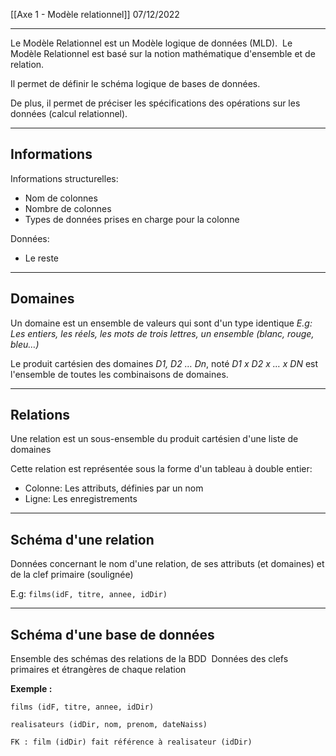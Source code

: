 [[Axe 1 - Modèle relationnel]]
07/12/2022
****

Le Modèle Relationnel est un Modèle logique de données (MLD). 
Le Modèle Relationnel est basé sur la notion mathématique d'ensemble et de relation. 

Il permet de définir le schéma logique de bases de données. 

De plus, il permet de préciser les spécifications des opérations sur les données (calcul relationnel).


****
## Informations

Informations structurelles: 
- Nom de colonnes 
- Nombre de colonnes 
- Types de données prises en charge pour la colonne 
    
Données: 
- Le reste


****
## Domaines

Un domaine est un ensemble de valeurs qui sont d'un type identique
	*E.g: Les entiers, les réels, les mots de trois lettres, un ensemble (blanc, rouge, bleu…)*

Le produit cartésien des domaines *D1, D2 … Dn*, noté *D1 x D2 x … x DN* est l'ensemble de toutes les combinaisons de domaines.


****
## Relations

Une relation est un sous-ensemble du produit cartésien d'une liste de domaines 

Cette relation est représentée sous la forme d'un tableau à double entier: 
- Colonne: Les attributs, définies par un nom 
- Ligne: Les enregistrements


****
## Schéma d'une relation

Données concernant le nom d'une relation, de ses attributs (et domaines) et de la clef primaire (soulignée) 

E.g: `films(idF, titre, annee, idDir)`


****
## Schéma d'une base de données

Ensemble des schémas des relations de la BDD 
Données des clefs primaires et étrangères de chaque relation 

**Exemple :** 
```
films (idF, titre, annee, idDir) 

realisateurs (idDir, nom, prenom, dateNaiss) 

FK : film (idDir) fait référence à realisateur (idDir)
```
